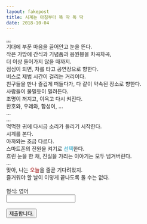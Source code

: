 ```yaml
---
layout: fakepost
title: 시계는 아침부터 똑 딱 똑 딱
date: 2018-10-04
---
```


<script>
  function jsMove(){
    var baselink = "/secrets/loop";
    var pc = document.getElementById('passcode').value;
    var temp = baselink.concat(pc);
    window.open(temp.toLowerCase());
  }
</script>

<div>
<a href="https://hahsy-hr.github.io/category/#diary">...</a><br>
기대에 부푼 마음을 끌어안고 눈을 뜬다.<br>
작은 가방에 간식과 기념품과 응원봉을 차곡차곡,<br>
더 이상 들어가지 않을 때까지.<br>
점심이 되면, 차를 타고 공연장으로 향한다.<br>
버스로 제법 시간이 걸리는 거리이다.<br>
친구들을 만나 즐겁게 떠들다가, 다 같이 약속된 장소로 향한다.<br>
사람들이 물밀듯이 밀려든다.<br>
조명이 꺼지고, 이윽고 다시 켜진다.<br>
환호와, 우레와, 함성이, ... <br>
...<br>
...<br>
먹먹한 귀에 다시금 소리가 들리기 시작한다.<br>
시계를 본다.<br>
아까와는 조금 다르다.<br>
스마트폰의 전원을 켜기로 <span style="color:#65bed6"><b>선택</b></span>한다.<br>
흐린 눈을 한 채, 진실을 가리는 이야기는 모두 넘겨버린다.<br>
...<br>
맞아, 나는 <span style="color: #9c0000">오늘</span>을 줄곧 기다려왔지.<br>
즐거워야 할 날이 이렇게 끝나도록 둘 수는 없다.<br>
<br>
형식: 영어
<br>
<form autocomplete='off' onsubmit = "jsMove();">
  <input id = 'passcode' type='text' required><br>
  <br>
  <input type = 'submit' value = '제출합니다.'>
</form>
</div>